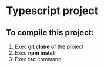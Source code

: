 # Typescript project
## To compile this project:
1. Exec **git clone** of the project
2. Exec **npm install**
3. Exec **tsc** command
